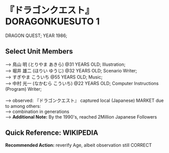 #  『ドラゴンクエスト』DORAGONKUESUTO 1
DRAGON QUEST; YEAR 1986; <br/>

## Select Unit Members
--> 鳥山 明 (とりやま あきら) @31 YEARS OLD; Illustration;<br/>
--> 堀井 雄二 (ほりい ゆうじ) @32 YEARS OLD; Scenario Writer;<br/>
--> すぎやま こういち @55 YEARS OLD; Music;<br/>
--> 中村 光一 (なかむら こういち) @22 YEARS OLD; Computer Instructions (Program) Writer;<br/>
<br/>
--> observed: 『ドラゴンクエスト』 captured local (Japanese) MARKET due to among others: <br/>
--> combination in generations<br/>
--> <b>Additional Note:</b> By the 1990's, reached 2Million Japanese Followers

## Quick Reference: WIKIPEDIA
<b>Recommended Action:</b> reverify Age, albeit observation still CORRECT
